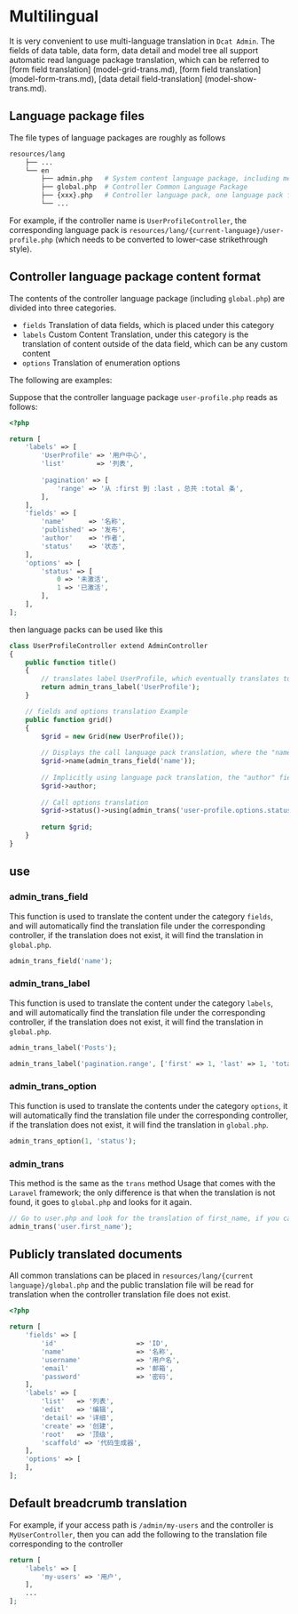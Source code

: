 # Multilingual

It is very convenient to use multi-language translation in `Dcat Admin`. The fields of data table, data form, data detail and model tree all support automatic read language package translation, which can be referred to [form field translation] (model-grid-trans.md), [form field translation] (model-form-trans.md), [data detail field-translation] (model-show-trans.md).


## Language package files

The file types of language packages are roughly as follows

```bash
resources/lang
    ├── ...
    └── en
        ├── admin.php   # System content language package, including menu TITLE translation, etc. are included
        ├── global.php  # Controller Common Language Package
        ├── {xxx}.php   # Controller language pack, one language pack for one controller.
        └── ...         
```


For example, if the controller name is `UserProfileController`, the corresponding language pack is `resources/lang/{current-language}/user-profile.php` (which needs to be converted to lower-case strikethrough style).



## Controller language package content format

The contents of the controller language package (including `global.php`) are divided into three categories.

- `fields` Translation of data fields, which is placed under this category
- `labels` Custom Content Translation, under this category is the translation of content outside of the data field, which can be any custom content
- `options` Translation of enumeration options

The following are examples:


Suppose that the controller language package `user-profile.php` reads as follows:
```php
<?php 

return [
    'labels' => [
        'UserProfile' => '用户中心',
        'list'        => '列表',
        
        'pagination' => [
            'range' => '从 :first 到 :last ，总共 :total 条',
        ],
    ],
    'fields' => [
        'name'      => '名称',
        'published' => '发布',
        'author'    => '作者',
        'status'    => '状态',
    ],
    'options' => [
        'status' => [
            0 => '未激活',
            1 => '已激活',
        ],
    ],
];
```

then language packs can be used like this

```php
class UserProfileController extend AdminController
{
    public function title()
    {
        // translates label UserProfile, which eventually translates to  “用户中心”
        return admin_trans_label('UserProfile');    
    }

    // fields and options translation Example
    public function grid()
    {
        $grid = new Grid(new UserProfile());
        
        // Displays the call language pack translation, where the "name" field is translated to "name"
        $grid->name(admin_trans_field('name'));
        
        // Implicitly using language pack translation, the "author" field is automatically translated to “作者”
        $grid->author;
        
        // Call options translation
        $grid->status()->using(admin_trans('user-profile.options.status'));
        
        return $grid;
    }
}
```



## use

### admin_trans_field
This function is used to translate the content under the category `fields`, and will automatically find the translation file under the corresponding controller, if the translation does not exist, it will find the translation in `global.php`.
```php
admin_trans_field('name');
```

### admin_trans_label
This function is used to translate the content under the category `labels`, and will automatically find the translation file under the corresponding controller, if the translation does not exist, it will find the translation in `global.php`.
```php
admin_trans_label('Posts');

admin_trans_label('pagination.range', ['first' => 1, 'last' => 1, 'total' => 0]);
```

### admin_trans_option
This function is used to translate the contents under the category `options`, it will automatically find the translation file under the corresponding controller, if the translation does not exist, it will find the translation in `global.php`.
```php
admin_trans_option(1, 'status');
```

### admin_trans
This method is the same as the `trans` method Usage that comes with the `Laravel` framework; the only difference is that when the translation is not found, it goes to `global.php` and looks for it again.
```php
// Go to user.php and look for the translation of first_name, if you can't find it, go to global.php and look for it.
admin_trans('user.first_name');
```

## Publicly translated documents
All common translations can be placed in `resources/lang/{current language}/global.php` and the public translation file will be read for translation when the controller translation file does not exist.

```php
<?php

return [
    'fields' => [
        'id'                    => 'ID',
        'name'                  => '名称',
        'username'              => '用户名',
        'email'                 => '邮箱',
        'password'              => '密码',
    ],
    'labels' => [
        'list'   => '列表',
        'edit'   => '编辑',
        'detail' => '详细',
        'create' => '创建',
        'root'   => '顶级',
        'scaffold' => '代码生成器',
    ],
    'options' => [
    ],
];
```


## Default breadcrumb translation

For example, if your access path is `/admin/my-users` and the controller is `MyUserController`, then you can add the following to the translation file corresponding to the controller

```php
return [
    'labels' => [
        'my-users' => '用户',
    ],
    ...
];
```


